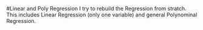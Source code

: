 #Linear and Poly Regression
I try to rebuild the Regression from stratch. This includes Linear Regression (only one variable) and general Polynominal Regression.
